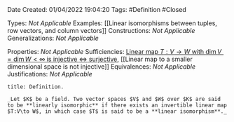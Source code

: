 <br />
<br />

Date Created: 01/04/2022 19:04:20
Tags: #Definition #Closed

Types: _Not Applicable_
Examples: [[Linear isomorphisms between tuples, row vectors, and column vectors]]
Constructions: _Not Applicable_
Generalizations: _Not Applicable_

Properties: _Not Applicable_
Sufficiencies: [Linear map $T:V\to W$ with $\dim V=\dim W<\infty$ is injective $\Leftrightarrow$ surjective](Linear%20map%20between%20vector%20spaces%20of%20same%20dimension%20is%20injective%20iff%20surjective.md), [[Linear map to a smaller dimensional space is not injective]]
Equivalences: _Not Applicable_
Justifications: _Not Applicable_

``` ad-Definition
title: Definition.

_Let $K$ be a field. Two vector spaces $V$ and $W$ over $K$ are said to be **linearly isomorphic** if there exists an invertible linear map $T:V\to W$, in which case $T$ is said to be a **linear isomorphism**._

```
